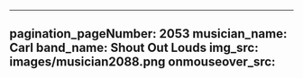 ------
pagination_pageNumber: 2053
musician_name: Carl
band_name: Shout Out Louds
img_src: images/musician2088.png
onmouseover_src: 
------